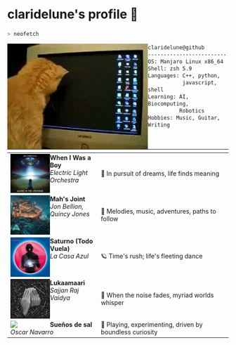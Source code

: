 # claridelune's profile 🌙

```zsh
> neofetch
```

<img align="left" src="assets/cat.gif" alt="Cat GIF" width="320" /> 

```
claridelune@github
-------------------------
OS: Manjaro Linux x86_64
Shell: zsh 5.9
Languages: C++, python,
           javascript, shell
Learning: AI, Biocomputing,
          Robotics
Hobbies: Music, Guitar, Writing
```

<table width="100%" align="center">
    <thead>
        <tr>
            <th></th>
            <th></th>
        </tr>
    </thead>
    <tbody>
        <tr>
            <td>
                <img src="assets/jeff_lynnes_elo_alone_in_the_universe-portada.jpg" width="90" align="left">
                <strong>When I Was a Boy</strong> <br>
                <em>Electric Light Orchestra</em>
            </td>
            <td> 🌠 In pursuit of dreams, life finds meaning</td>
        </tr>
        <tr>
            <td>
                <img src="assets/jon_bellion_glory_sound_prep-portada.jpg" width="90" align="left">
                <strong>Mah's Joint</strong> <br>
                <em>Jon Bellion, Quincy Jones</em>
            </td>
            <td>🎵 Melodies, music, adventures, paths to follow</td>
        </tr>
        <tr>
            <td>
                <img src="assets/la_casa_azul_la_gran_esfera-portada.jpg" width="90" align="left">
                <strong>Saturno (Todo Vuela)</strong> <br>
                <em>La Casa Azul</em>
            </td>
            <td>🪐 Time's rush; life's fleeting dance</td>
        </tr>
        <tr>
            <td>
                <img src="assets/lukaamaari.jpg" width="90" align="left">
                <strong>Lukaamaari</strong> <br>
                <em>Sajjan Raj Vaidya</em>
            </td>
            <td>🌌 When the noise fades, myriad worlds whisper</td>
        </tr>
        <tr>
            <td>
                <img src="assets/sueñosdesal.webp" width="90" align="left">
                <strong>Sueños de sal</strong> <br>
                <em>Oscar Navarro</em>
            </td>
            <td>🎈 Playing, experimenting, driven by boundless curiosity</td>
        </tr>
    </tbody>
</table>
